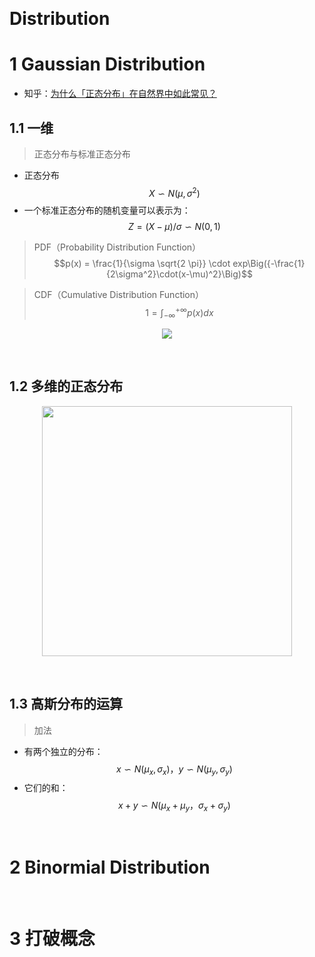 &emsp;
# Distribution

# 1 Gaussian Distribution
- 知乎：[为什么「正态分布」在自然界中如此常见？](https://www.zhihu.com/question/26854682/answer/213351790)


## 1.1 一维

>正态分布与标准正态分布
- 正态分布
$$X\backsim N(\mu, \sigma^2)$$
- 一个标准正态分布的随机变量可以表示为：
$$Z = (X - \mu) / \sigma \backsim N(0, 1)$$

>PDF（Probability Distribution Function）
$$p(x) = \frac{1}{\sigma \sqrt{2 \pi}} \cdot exp\Big({-\frac{1}{2\sigma^2}\cdot(x-\mu)^2}\Big)$$

>CDF（Cumulative Distribution Function）
$$1 = \int^{+\infty}_{-\infty} p(x) dx$$



<div align=center>
    <image src='imgs/normalDist.png' >
</div>



&emsp;
## 1.2 多维的正态分布
<div align=center>
    <image src='imgs/normalDist2D.png' width=400>
</div>


&emsp;
## 1.3 高斯分布的运算

>加法
- 有两个独立的分布：
    $$x\backsim N(\mu_x, \sigma_x)，y\backsim N(\mu_y, \sigma_y)$$
- 它们的和：
    $$x+y \backsim N(\mu_x + \mu_y， \sigma_x + \sigma_y)$$

&emsp;
# 2 Binormial Distribution





&emsp;
# 3 打破概念